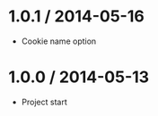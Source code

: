 1.0.1 / 2014-05-16
==================

  * Cookie name option

1.0.0 / 2014-05-13
==================

  * Project start
